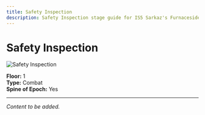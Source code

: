```yaml
---
title: Safety Inspection
description: Safety Inspection stage guide for IS5 Sarkaz's Furnaceside Fables
---
```


# Safety Inspection

<img src="/stages/safety-inspection.png" alt="Safety Inspection" />

**Floor:** 1  
**Type:** Combat  
**Spine of Epoch:** Yes  

---

*Content to be added.*
